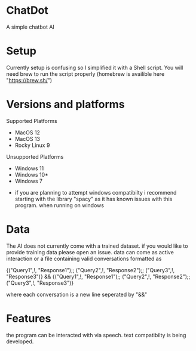 # ChatDot
A simple chatbot AI

# Setup
Currently setup is confusing so I simplified it with a Shell script.
You will need brew to run the script properly (homebrew is availible here "https://brew.sh/")

# Versions and platforms
  Supported Platforms
  - MacOS 12
  - MacOS 13
  - Rocky Linux 9

  Unsupported Platforms
  - Windows 11
  - Windows 10*
  - Windows 7

* if you are planning to attempt windows compatibilty i recommend starting with the library "spacy" as it has known issues with this program. when running on windows

# Data

The AI does not currently come with a trained dataset. if you would like to provide training data please open an issue. data can come as active interaction or a file containing valid conversations formatted as 

{("Query1",!, "Response1");; ("Query2",!, "Response2");; ("Query3",!, "Response3")}
&&
{("Query1",!, "Response1");; ("Query2",!, "Response2");; ("Query3",!, "Response3")}

where each conversation is a new line seperated by "&&"

# Features

the program can be interacted with via speech. text compatibilty is being developed.
